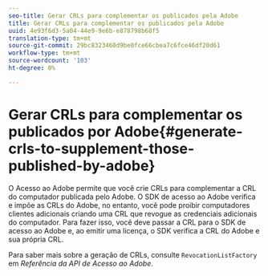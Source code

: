 ```yaml
---
seo-title: Gerar CRLs para complementar os publicados pela Adobe
title: Gerar CRLs para complementar os publicados pela Adobe
uuid: 4e93f6d3-5a04-44e9-9e6b-e878798b68f5
translation-type: tm+mt
source-git-commit: 29bc8323460d9be0fce66cbea7c6fce46df20d61
workflow-type: tm+mt
source-wordcount: '103'
ht-degree: 0%

---
```



# Gerar CRLs para complementar os publicados por Adobe{#generate-crls-to-supplement-those-published-by-adobe}

O Acesso ao Adobe permite que você crie CRLs para complementar a CRL do computador publicada pelo Adobe. O SDK de acesso ao Adobe verifica e impõe as CRLs do Adobe, no entanto, você pode proibir computadores clientes adicionais criando uma CRL que revogue as credenciais adicionais do computador. Para fazer isso, você deve passar a CRL para o SDK de acesso ao Adobe e, ao emitir uma licença, o SDK verifica a CRL do Adobe e sua própria CRL.

Para saber mais sobre a geração de CRLs, consulte `RevocationListFactory` em *Referência da API de Acesso ao Adobe*.
